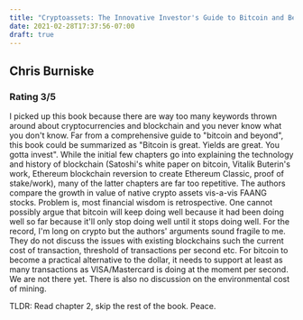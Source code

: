 ```yaml
---
title: "Cryptoassets: The Innovative Investor's Guide to Bitcoin and Beyond"
date: 2021-02-28T17:37:56-07:00
draft: true
---
```

## Chris Burniske
### Rating 3/5

I picked up this book because there are way too many keywords thrown around about cryptocurrencies and blockchain and you never know what you don't know. Far from a comprehensive guide to "bitcoin and beyond", this book could be summarized as "Bitcoin is great. Yields are great. You gotta invest". While the initial few chapters go into explaining the technology and history of blockchain (Satoshi's white paper on bitcoin, Vitalik Buterin's work, Ethereum blockchain reversion to create Ethereum Classic, proof of stake/work), many of the latter chapters are far too repetitive. The authors compare the growth in value of native crypto assets vis-a-vis FAANG stocks. Problem is, most financial wisdom is retrospective. One cannot possibly argue that bitcoin will keep doing well because it had been doing well so far because it'll only stop doing well until it stops doing well. For the record, I'm long on crypto but the authors' arguments sound fragile to me. They do not discuss the issues with existing blockchains such the current cost of transaction, threshold of transactions per second etc. For bitcoin to become a practical alternative to the dollar, it needs to support at least as many transactions as VISA/Mastercard is doing at the moment per second. We are not there yet. There is also no discussion on the environmental cost of mining.

TLDR: Read chapter 2, skip the rest of the book. Peace.
